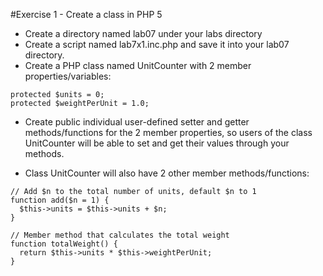 #Exercise 1 - Create a class in PHP 5

* Create a directory named lab07 under your labs directory
* Create a script named lab7x1.inc.php and save it into your lab07 directory.
* Create a PHP class named UnitCounter with 2 member properties/variables:

```
protected $units = 0;
protected $weightPerUnit = 1.0;
```

* Create public individual user-defined setter and getter methods/functions for the 2 member properties, so users of the class UnitCounter will be able to set and get their values through your methods.

* Class UnitCounter will also have 2 other member methods/functions:

```
// Add $n to the total number of units, default $n to 1
function add($n = 1) {
  $this->units = $this->units + $n;
}

// Member method that calculates the total weight
function totalWeight() {
  return $this->units * $this->weightPerUnit;
}
```
